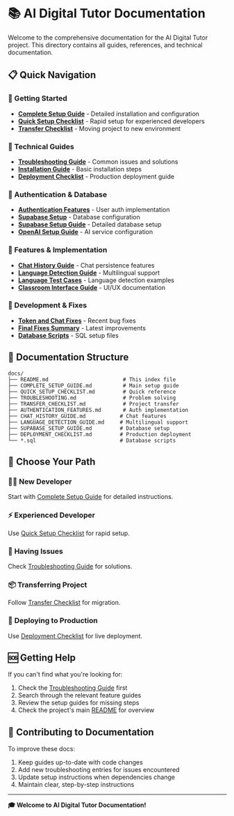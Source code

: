 # 📚 AI Digital Tutor Documentation

Welcome to the comprehensive documentation for the AI Digital Tutor project. This directory contains all guides, references, and technical documentation.

## 📋 Quick Navigation

### 🚀 Getting Started
- [**Complete Setup Guide**](COMPLETE_SETUP_GUIDE.md) - Detailed installation and configuration
- [**Quick Setup Checklist**](QUICK_SETUP_CHECKLIST.md) - Rapid setup for experienced developers
- [**Transfer Checklist**](TRANSFER_CHECKLIST.md) - Moving project to new environment

### 🔧 Technical Guides
- [**Troubleshooting Guide**](TROUBLESHOOTING.md) - Common issues and solutions
- [**Installation Guide**](INSTALLATION_GUIDE.md) - Basic installation steps
- [**Deployment Checklist**](DEPLOYMENT_CHECKLIST.md) - Production deployment guide

### 🔐 Authentication & Database
- [**Authentication Features**](AUTHENTICATION_FEATURES.md) - User auth implementation
- [**Supabase Setup**](SUPABASE_SETUP.md) - Database configuration
- [**Supabase Setup Guide**](SUPABASE_SETUP_GUIDE.md) - Detailed database setup
- [**OpenAI Setup Guide**](OPENAI_SETUP_GUIDE.md) - AI service configuration

### 💬 Features & Implementation
- [**Chat History Guide**](CHAT_HISTORY_GUIDE.md) - Chat persistence features
- [**Language Detection Guide**](LANGUAGE_DETECTION_GUIDE.md) - Multilingual support
- [**Language Test Cases**](LANGUAGE_TEST_CASES.md) - Language detection examples
- [**Classroom Interface Guide**](CLASSROOM_INTERFACE_GUIDE.md) - UI/UX documentation

### 🔄 Development & Fixes
- [**Token and Chat Fixes**](TOKEN_AND_CHAT_FIXES.md) - Recent bug fixes
- [**Final Fixes Summary**](FINAL_FIXES_SUMMARY.md) - Latest improvements
- [**Database Scripts**](database_test.sql) - SQL setup files

## 📖 Documentation Structure

```
docs/
├── README.md                        # This index file
├── COMPLETE_SETUP_GUIDE.md          # Main setup guide
├── QUICK_SETUP_CHECKLIST.md         # Quick reference
├── TROUBLESHOOTING.md               # Problem solving
├── TRANSFER_CHECKLIST.md            # Project transfer
├── AUTHENTICATION_FEATURES.md       # Auth implementation
├── CHAT_HISTORY_GUIDE.md           # Chat features
├── LANGUAGE_DETECTION_GUIDE.md     # Multilingual support
├── SUPABASE_SETUP_GUIDE.md         # Database setup
├── DEPLOYMENT_CHECKLIST.md         # Production deployment
└── *.sql                           # Database scripts
```

## 🎯 Choose Your Path

### 👨‍💻 **New Developer**
Start with [Complete Setup Guide](COMPLETE_SETUP_GUIDE.md) for detailed instructions.

### ⚡ **Experienced Developer** 
Use [Quick Setup Checklist](QUICK_SETUP_CHECKLIST.md) for rapid setup.

### 🔧 **Having Issues**
Check [Troubleshooting Guide](TROUBLESHOOTING.md) for solutions.

### 📦 **Transferring Project**
Follow [Transfer Checklist](TRANSFER_CHECKLIST.md) for migration.

### 🚀 **Deploying to Production**
Use [Deployment Checklist](DEPLOYMENT_CHECKLIST.md) for live deployment.

## 🆘 Getting Help

If you can't find what you're looking for:

1. Check the [Troubleshooting Guide](TROUBLESHOOTING.md) first
2. Search through the relevant feature guides
3. Review the setup guides for missing steps
4. Check the project's main [README](../README.md) for overview

## 📝 Contributing to Documentation

To improve these docs:

1. Keep guides up-to-date with code changes
2. Add new troubleshooting entries for issues encountered
3. Update setup instructions when dependencies change
4. Maintain clear, step-by-step instructions

---

**🎓 Welcome to AI Digital Tutor Documentation!**
